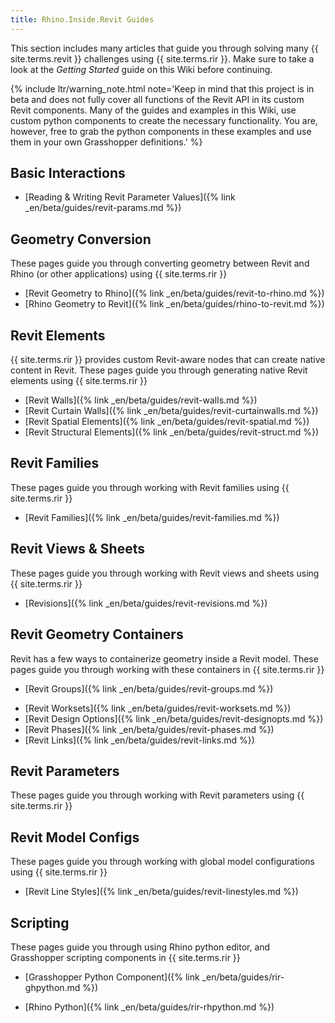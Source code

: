 ```yaml
---
title: Rhino.Inside.Revit Guides
---
```


This section includes many articles that guide you through solving many {{ site.terms.revit }} challenges using {{ site.terms.rir }}. Make sure to take a look at the *Getting Started* guide on this Wiki before continuing.

{% include ltr/warning_note.html note='Keep in mind that this project is in beta and does not fully cover all functions of the Revit API in its custom Revit components. Many of the guides and examples in this Wiki, use custom python components to create the necessary functionality. You are, however, free to grab the python components in these examples and use them in your own Grasshopper definitions.' %}

<!-- 10 -->
## Basic Interactions

- [Reading & Writing Revit Parameter Values]({% link _en/beta/guides/revit-params.md %})

<!-- 20 -->
## Geometry Conversion

These pages guide you through converting geometry between Revit and Rhino (or other applications) using {{ site.terms.rir }}
- [Revit Geometry to Rhino]({% link _en/beta/guides/revit-to-rhino.md %})
- [Rhino Geometry to Revit]({% link _en/beta/guides/rhino-to-revit.md %})

<!-- 30 -->
## Revit Elements
{{ site.terms.rir }} provides custom Revit-aware nodes that can create native content in Revit. These pages guide you through generating native Revit elements using {{ site.terms.rir }}

- [Revit Walls]({% link _en/beta/guides/revit-walls.md %})
- [Revit Curtain Walls]({% link _en/beta/guides/revit-curtainwalls.md %})
- [Revit Spatial Elements]({% link _en/beta/guides/revit-spatial.md %})
- [Revit Structural Elements]({% link _en/beta/guides/revit-struct.md %})

<!-- 50 -->
## Revit Families
These pages guide you through working with Revit families using {{ site.terms.rir }}

- [Revit Families]({% link _en/beta/guides/revit-families.md %})

<!-- 60 -->
## Revit Views & Sheets
These pages guide you through working with Revit views and sheets using {{ site.terms.rir }}

- [Revisions]({% link _en/beta/guides/revit-revisions.md %})

<!-- 70 -->
## Revit Geometry Containers
Revit has a few ways to containerize geometry inside a Revit model. These pages guide you through working with these containers in {{ site.terms.rir }}

- [Revit Groups]({% link _en/beta/guides/revit-groups.md %})
<!-- add Assemblies -->
- [Revit Worksets]({% link _en/beta/guides/revit-worksets.md %})
- [Revit Design Options]({% link _en/beta/guides/revit-designopts.md %})
- [Revit Phases]({% link _en/beta/guides/revit-phases.md %})
- [Revit Links]({% link _en/beta/guides/revit-links.md %})

<!-- 80 -->
## Revit Parameters
These pages guide you through working with Revit parameters using {{ site.terms.rir }}

<!-- 90 -->
## Revit Model Configs
These pages guide you through working with global model configurations using {{ site.terms.rir }}

- [Revit Line Styles]({% link _en/beta/guides/revit-linestyles.md %})

## Scripting
<!-- 100 -->
These pages guide you through using Rhino python editor, and Grasshopper scripting components in {{ site.terms.rir }}

- [Grasshopper Python Component]({% link _en/beta/guides/rir-ghpython.md %})
<!-- add C# -->
- [Rhino Python]({% link _en/beta/guides/rir-rhpython.md %})
